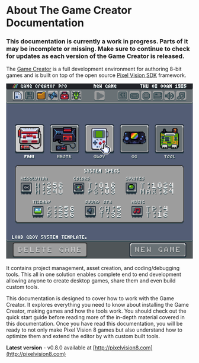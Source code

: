 # About The Game Creator Documentation

### This documentation is currently a work in progress. Parts of it may be incomplete or missing. Make sure to continue to check for updates as each version of the Game Creator is released.

The [Game Creator](https://pixelvision8.itch.io/game-creator) is a full development environment for authoring 8-bit games and is built on top of the open source [Pixel Vision SDK](http://pixelvisionsdk.com) framework.

![image alt text](images/FullDocumentationReadme_image_0.png)

It contains project management, asset creation, and coding/debugging tools. This all in one solution enables complete end to end development allowing anyone to create desktop games, share them and even build custom tools.

This documentation is designed to cover how to work with the Game Creator. It explores everything you need to know about installing the Game Creator, making games and how the tools work. You should check out the quick start guide before reading more of the in-depth material covered in this documentation. Once you have read this documentation, you will be ready to not only make Pixel Vision 8 games but also understand how to optimize them and extend the editor by with custom built tools.

**Latest version** - v0.8.0 available at [http://pixelvision8.com](http://pixelvision8.com)


